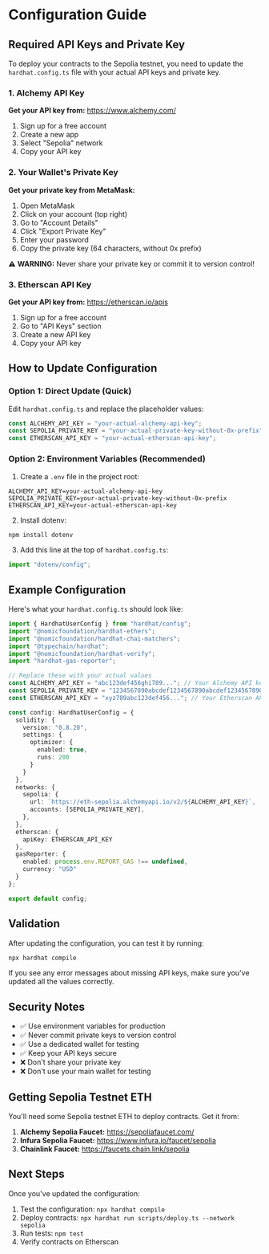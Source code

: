 # Configuration Guide

## Required API Keys and Private Key

To deploy your contracts to the Sepolia testnet, you need to update the `hardhat.config.ts` file with your actual API keys and private key.

### 1. Alchemy API Key

**Get your API key from:** https://www.alchemy.com/

1. Sign up for a free account
2. Create a new app
3. Select "Sepolia" network
4. Copy your API key

### 2. Your Wallet's Private Key

**Get your private key from MetaMask:**

1. Open MetaMask
2. Click on your account (top right)
3. Go to "Account Details"
4. Click "Export Private Key"
5. Enter your password
6. Copy the private key (64 characters, without 0x prefix)

⚠️ **WARNING:** Never share your private key or commit it to version control!

### 3. Etherscan API Key

**Get your API key from:** https://etherscan.io/apis

1. Sign up for a free account
2. Go to "API Keys" section
3. Create a new API key
4. Copy your API key

## How to Update Configuration

### Option 1: Direct Update (Quick)

Edit `hardhat.config.ts` and replace the placeholder values:

```typescript
const ALCHEMY_API_KEY = "your-actual-alchemy-api-key";
const SEPOLIA_PRIVATE_KEY = "your-actual-private-key-without-0x-prefix";
const ETHERSCAN_API_KEY = "your-actual-etherscan-api-key";
```

### Option 2: Environment Variables (Recommended)

1. Create a `.env` file in the project root:

```env
ALCHEMY_API_KEY=your-actual-alchemy-api-key
SEPOLIA_PRIVATE_KEY=your-actual-private-key-without-0x-prefix
ETHERSCAN_API_KEY=your-actual-etherscan-api-key
```

2. Install dotenv:
```bash
npm install dotenv
```

3. Add this line at the top of `hardhat.config.ts`:
```typescript
import "dotenv/config";
```

## Example Configuration

Here's what your `hardhat.config.ts` should look like:

```typescript
import { HardhatUserConfig } from "hardhat/config";
import "@nomicfoundation/hardhat-ethers";
import "@nomicfoundation/hardhat-chai-matchers";
import "@typechain/hardhat";
import "@nomicfoundation/hardhat-verify";
import "hardhat-gas-reporter";

// Replace these with your actual values
const ALCHEMY_API_KEY = "abc123def456ghi789..."; // Your Alchemy API key
const SEPOLIA_PRIVATE_KEY = "1234567890abcdef1234567890abcdef1234567890abcdef1234567890abcdef"; // Your private key
const ETHERSCAN_API_KEY = "xyz789abc123def456..."; // Your Etherscan API key

const config: HardhatUserConfig = {
  solidity: {
    version: "0.8.20",
    settings: {
      optimizer: {
        enabled: true,
        runs: 200
      }
    }
  },
  networks: {
    sepolia: {
      url: `https://eth-sepolia.alchemyapi.io/v2/${ALCHEMY_API_KEY}`,
      accounts: [SEPOLIA_PRIVATE_KEY],
    },
  },
  etherscan: {
    apiKey: ETHERSCAN_API_KEY
  },
  gasReporter: {
    enabled: process.env.REPORT_GAS !== undefined,
    currency: "USD"
  }
};

export default config;
```

## Validation

After updating the configuration, you can test it by running:

```bash
npx hardhat compile
```

If you see any error messages about missing API keys, make sure you've updated all the values correctly.

## Security Notes

- ✅ Use environment variables for production
- ✅ Never commit private keys to version control
- ✅ Use a dedicated wallet for testing
- ✅ Keep your API keys secure
- ❌ Don't share your private key
- ❌ Don't use your main wallet for testing

## Getting Sepolia Testnet ETH

You'll need some Sepolia testnet ETH to deploy contracts. Get it from:

1. **Alchemy Sepolia Faucet:** https://sepoliafaucet.com/
2. **Infura Sepolia Faucet:** https://www.infura.io/faucet/sepolia
3. **Chainlink Faucet:** https://faucets.chain.link/sepolia

## Next Steps

Once you've updated the configuration:

1. Test the configuration: `npx hardhat compile`
2. Deploy contracts: `npx hardhat run scripts/deploy.ts --network sepolia`
3. Run tests: `npm test`
4. Verify contracts on Etherscan 